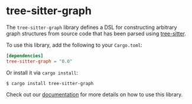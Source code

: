 # tree-sitter-graph

The `tree-sitter-graph` library defines a DSL for constructing arbitrary graph
structures from source code that has been parsed using [tree-sitter][].

[tree-sitter]: https://tree-sitter.github.io/

To use this library, add the following to your `Cargo.toml`:

``` toml
[dependencies]
tree-sitter-graph = "0.0"
```

Or install it via `cargo install`:

```
$ cargo install tree-sitter-graph
```

Check out our [documentation](https://docs.rs/tree-sitter-graph/) for more
details on how to use this library.
